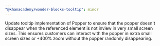 ```yaml
---
"@khanacademy/wonder-blocks-tooltip": minor
---
```


Update tooltip implementation of Popper to ensure that the popper doesn't disappear when the referenced
element is not inview in very small screen sizes. This ensures customers can interact with the popper
in extra small screen sizes or +400% zoom without the popper randomly disappearing.
